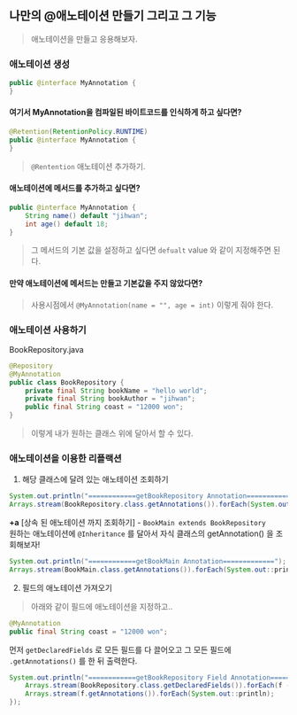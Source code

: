 ## 나만의 @애노테이션 만들기 그리고 그 기능
> 애노테이션을 만들고 응용해보자.

### 애노테이션 생성
```java
public @interface MyAnnotation {
}
```

#### 여기서 MyAnnotation을 컴파일된 바이트코드를 인식하게 하고 싶다면?
```java
@Retention(RetentionPolicy.RUNTIME)
public @interface MyAnnotation {
}
```
> `@Rentention` 애노테이션 추가하기.

#### 애노테이션에 메서드를 추가하고 싶다면?
```java
public @interface MyAnnotation {
    String name() default "jihwan";
    int age() default 18;
}
```
> 그 메서드의 기본 값을 설정하고 싶다면 `defualt` value 와 같이 지정해주면 된다.

#### 만약 애노테이션에 메서드는 만들고 기본값을 주지 않았다면?
> 사용시점에서 `@MyAnnotation(name = "", age = int)` 이렇게 줘야 한다.

### 애노테이션 사용하기
BookRepository.java
```java
@Repository
@MyAnnotation
public class BookRepository {
    private final String bookName = "hello world";
    private final String bookAuthor = "jihwan";
    public final String coast = "12000 won";
}
```
> 이렇게 내가 원하는 클래스 위에 달아서 할 수 있다. 


### 애노테이션을 이용한 리플랙션

1. 해당 클래스에 달려 있는 애노테이션 조회하기
```java
System.out.println("============getBookRepository Annotation=================");
Arrays.stream(BookRepository.class.getAnnotations()).forEach(System.out::println);
```

**+a** [상속 된 애노테이션 까지 조회하기] - `BookMain extends BookRepository`  
원하는 애노테이션에 `@Inheritance` 를 달아서 자식 클래스의 getAnnotation() 을 조회해보자!
```java
System.out.println("============getBookMain Annotation=============");
Arrays.stream(BookMain.class.getAnnotations()).forEach(System.out::println);
```

2. 필드의 애노테이션 가져오기
> 아래와 같이 필드에 애노테이션을 지정하고..
```java
@MyAnnotation
public final String coast = "12000 won";
```

먼저 `getDeclaredFields` 로 모든 필드를 다 끌어오고 그 모든 필드에 `.getAnnotations()` 를 한 뒤 출력한다.
```java
System.out.println("============getBookRepository Field Annotation=============");
    Arrays.stream(BookRepository.class.getDeclaredFields()).forEach(f -> {
    Arrays.stream(f.getAnnotations()).forEach(System.out::println);
});
```